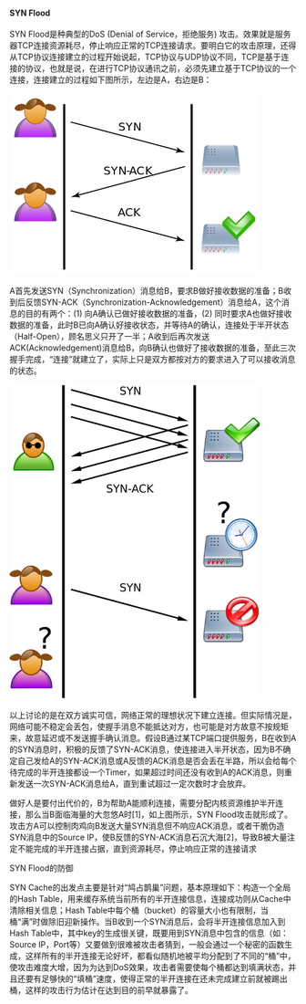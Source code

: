 #### SYN Flood

SYN Flood是种典型的DoS (Denial of Service，拒绝服务) 攻击。效果就是服务器TCP连接资源耗尽，停止响应正常的TCP连接请求。要明白它的攻击原理，还得从TCP协议连接建立的过程开始说起，TCP协议与UDP协议不同，TCP是基于连接的协议，也就是说，在进行TCP协议通讯之前，必须先建立基于TCP协议的一个连接，连接建立的过程如下图所示，左边是A，右边是B：

![](assets/40df77b2b7116d89929ed051a0d7fa5c.png)

A首先发送SYN（Synchronization）消息给B，要求B做好接收数据的准备；B收到后反馈SYN-ACK（Synchronization-Acknowledgement）消息给A，这个消息的目的有两个：(1) 向A确认已做好接收数据的准备，(2) 同时要求A也做好接收数据的准备，此时B已向A确认好接收状态，并等待A的确认，连接处于半开状态（Half-Open），顾名思义只开了一半；A收到后再次发送 ACK(Acknowledgement)消息给B，向B确认也做好了接收数据的准备，至此三次握手完成，“连接”就建立了，实际上只是双方都按对方的要求进入了可以接收消息的状态。

![](assets/f8d4867ddcbd7eed9b5c8a0797a36f6a.png)

以上讨论的是在双方诚实可信，网络正常的理想状况下建立连接。但实际情况是，网络可能不稳定会丢包，使握手消息不能抵达对方，也可能是对方故意不按规矩来，故意延迟或不发送握手确认消息。假设B通过某TCP端口提供服务，B在收到A的SYN消息时，积极的反馈了SYN-ACK消息，使连接进入半开状态，因为B不确定自己发给A的SYN-ACK消息或A反馈的ACK消息是否会丢在半路，所以会给每个待完成的半开连接都设一个Timer，如果超过时间还没有收到A的ACK消息，则重新发送一次SYN-ACK消息给A，直到重试超过一定次数时才会放弃。

做好人是要付出代价的，B为帮助A能顺利连接，需要分配内核资源维护半开连接，那么当B面临海量的大忽悠A时[1]，如上图所示，SYN
Flood攻击就形成了。攻击方A可以控制肉鸡向B发送大量SYN消息但不响应ACK消息，或者干脆伪造SYN消息中的Source
IP，使B反馈的SYN-ACK消息石沉大海[2]，导致B被大量注定不能完成的半开连接占据，直到资源耗尽，停止响应正常的连接请求

SYN Flood的防御

SYN Cache的出发点主要是针对“鸠占鹊巢”问题，基本原理如下：构造一个全局的Hash Table，用来缓存系统当前所有的半开连接信息，连接成功则从Cache中清除相关信息；Hash Table中每个桶（bucket）的容量大小也有限制，当桶“满”时做除旧迎新操作。当B收到一个SYN消息后，会将半开连接信息加入到Hash Table中，其中key的生成很关键，既要用到SYN消息中包含的信息（如：Source IP，Port等）又要做到很难被攻击者猜到，一般会通过一个秘密的函数生成，这样所有的半开连接无论好坏，都看似随机地被平均分配到了不同的“桶”中，使攻击难度大增，因为为达到DoS效果，攻击者需要使每个桶都达到填满状态，并且还要有足够快的“填桶”速度，使得正常的半开连接在还未完成建立前就被踢出桶，这样的攻击行为估计在达到目的前早就暴露了。